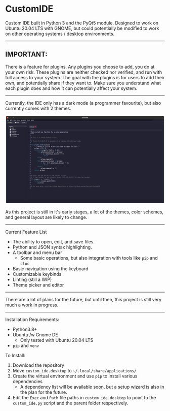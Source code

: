 # CustomIDE

Custom IDE built in Python 3 and the PyQt5 module. Designed to work on Ubuntu 20.04 LTS with GNOME, 
but could potentially be modified to work on other operating systems / desktop environments.

---

## IMPORTANT:

There is a feature for plugins. Any plugins you choose to add, you do at your own risk. 
These plugins are neither checked nor verified, and run with full access to your system.
The goal with the plugins is for users to add their own, and potentially share if they want to.
Make sure you understand what each plugin does and how it can potentially affect your system.

---

Currently, the IDE only has a dark mode (a programmer favourite), but also currently comes with 2 themes.

![current_ide](readme_assets/current_sample_main.png?)

As this project is still in it's early stages, a lot of the themes, color schemes, and general layout 
are likely to change.

---

Current Feature List
 - The ability to open, edit, and save files.
 - Python and JSON syntax highlighting.
 - A toolbar and menu bar
   - Some basic operations, but also integration with tools like `pip` and `cloc`
 - Basic navigation using the keyboard
 - Customizable keybinds
 - Linting (still a WIP)
 - Theme picker and editor
---

There are a lot of plans for the future, but until then, this project is still very much a work in progress.

---

Installation Requirements:
- Python3.8+
- Ubuntu /w Gnome DE
  - Only tested with Ubuntu 20.04 LTS
- `pip` and `venv`

To Install:
1. Download the repository
2. Move `custom_ide.desktop` to `~/.local/share/applications/`
3. Create the virtual environment and use `pip` to install various dependencies
   - A dependency list will be available soon, but a setup wizard is also in the plan for the future.
4. Edit the `Exec` and `Path` file paths in `custom_ide.desktop` to point to the `custom_ide.py` script and the parent folder respectively.
